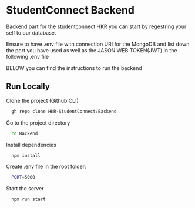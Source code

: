 # StudentConnect Backend


Backend part for the studentconnect HKR you can start by regestring your self to our database. 

Ensure to have .env file with connection URI for the MongoDB and list down the port you have used as well as the JASON WEB TOKEN(JWT) in the following .env file



BELOW you can find the instructions to run the backend
## Run Locally

Clone the project (Github CLI)

```bash
  gh repo clone HKR-StudentConnect/Backend
```

Go to the project directory

```bash
  cd Backend
```

Install dependencies

```bash
  npm install
```

Create .env file in the root folder:

```bash
  PORT=5000
```

Start the server

```bash
  npm run start
```
